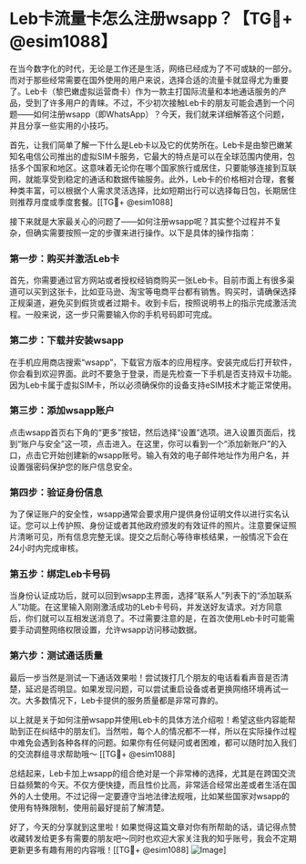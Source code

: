 # Leb卡流量卡怎么注册wsapp？【TG💪+ @esim1088】

在当今数字化的时代，无论是工作还是生活，网络已经成为了不可或缺的一部分。而对于那些经常需要在国外使用的用户来说，选择合适的流量卡就显得尤为重要了。Leb卡（黎巴嫩虚拟运营商卡）作为一款主打国际流量和本地通话服务的产品，受到了许多用户的青睐。不过，不少初次接触Leb卡的朋友可能会遇到一个问题——如何注册wsapp（即WhatsApp）？今天，我们就来详细解答这个问题，并且分享一些实用的小技巧。

首先，让我们简单了解一下什么是Leb卡以及它的优势所在。Leb卡是由黎巴嫩某知名电信公司推出的虚拟SIM卡服务，它最大的特点是可以在全球范围内使用，包括多个国家和地区。这意味着无论你在哪个国家旅行或居住，只要能够连接到互联网，就能享受到稳定的通话和数据传输服务。此外，Leb卡的价格相对合理，套餐种类丰富，可以根据个人需求灵活选择，比如短期出行可以选择每日包，长期居住则推荐月度或季度套餐。[[TG💪+ @esim1088]

接下来就是大家最关心的问题了——如何注册wsapp呢？其实整个过程并不复杂，但确实需要按照一定的步骤来进行操作。以下是具体的操作指南：

### 第一步：购买并激活Leb卡
首先，你需要通过官方网站或者授权经销商购买一张Leb卡。目前市面上有很多渠道可以买到这张卡，比如亚马逊、淘宝等电商平台都有销售。购买时，请确保选择正规渠道，避免买到假货或者过期卡。收到卡后，按照说明书上的指示完成激活流程。一般来说，这一步只需要输入你的手机号码即可完成。

### 第二步：下载并安装wsapp
在手机应用商店搜索“wsapp”，下载官方版本的应用程序。安装完成后打开软件，你会看到欢迎界面。此时不要急于登录，而是先检查一下手机是否支持双卡功能。因为Leb卡属于虚拟SIM卡，所以必须确保你的设备支持eSIM技术才能正常使用。

### 第三步：添加wsapp账户
点击wsapp首页右下角的“更多”按钮，然后选择“设置”选项。进入设置页面后，找到“账户与安全”这一项，点击进入。在这里，你可以看到一个“添加新账户”的入口，点击它开始创建新的wsapp账号。输入有效的电子邮件地址作为用户名，并设置强密码保护您的账户信息安全。

### 第四步：验证身份信息
为了保证账户的安全性，wsapp通常会要求用户提供身份证明文件以进行实名认证。您可以上传护照、身份证或者其他政府颁发的有效证件的照片。注意要保证照片清晰可见，所有信息完整无误。提交之后耐心等待审核结果，一般情况下会在24小时内完成审核。

### 第五步：绑定Leb卡号码
当身份认证成功后，就可以回到wsapp主界面，选择“联系人”列表下的“添加联系人”功能。在这里输入刚刚激活成功的Leb卡号码，并发送好友请求。对方同意后，你们就可以互相发送消息了。不过需要注意的是，在首次使用Leb卡时可能需要手动调整网络权限设置，允许wsapp访问移动数据。

### 第六步：测试通话质量
最后一步当然是测试一下通话效果啦！尝试拨打几个朋友的电话看看声音是否清楚，延迟是否明显。如果发现问题，可以尝试重启设备或者更换网络环境再试一次。大多数情况下，Leb卡提供的服务质量都是非常可靠的。

以上就是关于如何注册wsapp并使用Leb卡的具体方法介绍啦！希望这些内容能帮助到正在纠结中的朋友们。当然啦，每个人的情况都不一样，所以在实际操作过程中难免会遇到各种各样的问题。如果你有任何疑问或者困难，都可以随时加入我们的交流群组寻求帮助哦～ [[TG💪+ @esim1088]

总结起来，Leb卡加上wsapp的组合绝对是一个非常棒的选择，尤其是在跨国交流日益频繁的今天。不仅方便快捷，而且性价比高，非常适合经常出差或者生活在国外的人士使用。不过记得一定要遵守当地法律法规哦，比如某些国家对wsapp的使用有特殊限制，使用前最好提前了解清楚。

好了，今天的分享就到这里啦！如果觉得这篇文章对你有所帮助的话，请记得点赞收藏转发给更多有需要的朋友吧～同时也欢迎大家关注我的知乎账号，我会不定期更新更多有趣有用的内容哦！[[TG💪+ @esim1088] ![Image](https://i.postimg.cc/4NQfJmqS/Snipaste-2025-05-13-00-14-12.png)]